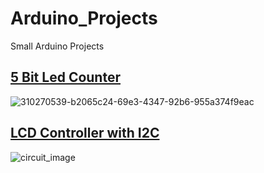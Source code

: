 # Arduino_Projects
Small Arduino Projects

## [5 Bit Led Counter](https://github.com/berkayguzel06/Arduino_Projects/tree/main/5_bit_led_counter)

![310270539-b2065c24-69e3-4347-92b6-955a374f9eac](https://github.com/berkayguzel06/Arduino_Projects/assets/98205992/dd4060de-e57e-4b6f-a7c1-e7198f381d44)

## [LCD Controller with I2C](https://github.com/berkayguzel06/Arduino_Projects/tree/main/LCD_Controller_With_I2C)

![circuit_image](https://github.com/berkayguzel06/Arduino_Projects/assets/98205992/ee701517-c35a-4e81-bb5f-fc346a4dba9d)
